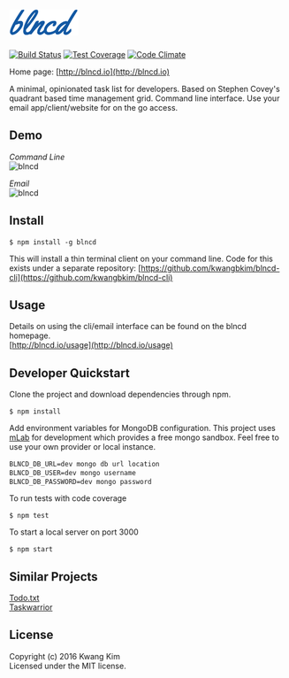 # ![](/public/assets/readme-logo.png?raw=true)
[![Build Status](https://travis-ci.org/kwangbkim/blncd.svg?branch=master)](https://travis-ci.org/kwangbkim/blncd)
[![Test Coverage](https://codeclimate.com/github/kwangbkim/blncd/badges/coverage.svg)](https://codeclimate.com/github/kwangbkim/blncd/coverage)
[![Code Climate](https://codeclimate.com/github/kwangbkim/blncd/badges/gpa.svg)](https://codeclimate.com/github/kwangbkim/blncd)

Home page: [http://blncd.io](http://blncd.io)

A minimal, opinionated task list for developers.  Based on Stephen Covey's quadrant based time management grid.  Command line interface.  Use your email app/client/website for on the go access.

## Demo
*Command Line*  
![blncd](http://blncd.io/assets/blncd-demo.gif)

*Email*  
![blncd](http://blncd.io/assets/email-demo.gif)

## Install

```
$ npm install -g blncd
```

This will install a thin terminal client on your command line.  Code for this exists under a separate repository: [https://github.com/kwangbkim/blncd-cli](https://github.com/kwangbkim/blncd-cli)

## Usage
Details on using the cli/email interface can be found on the blncd homepage.  
[http://blncd.io/usage](http://blncd.io/usage)

## Developer Quickstart
Clone the project and download dependencies through npm.  

```
$ npm install
```

Add environment variables for MongoDB configuration.  This project uses [mLab](https://mlab.com/) for development which provides a free mongo sandbox.  Feel free to use your own provider or local instance.

```
BLNCD_DB_URL=dev mongo db url location
BLNCD_DB_USER=dev mongo username
BLNCD_DB_PASSWORD=dev mongo password
```

To run tests with code coverage

```
$ npm test
```

To start a local server on port 3000

```
$ npm start
```

## Similar Projects
[Todo.txt](https://github.com/ginatrapani/todo.txt-cli)  
[Taskwarrior](https://taskwarrior.org/)

## License
Copyright (c) 2016 Kwang Kim  
Licensed under the MIT license.
